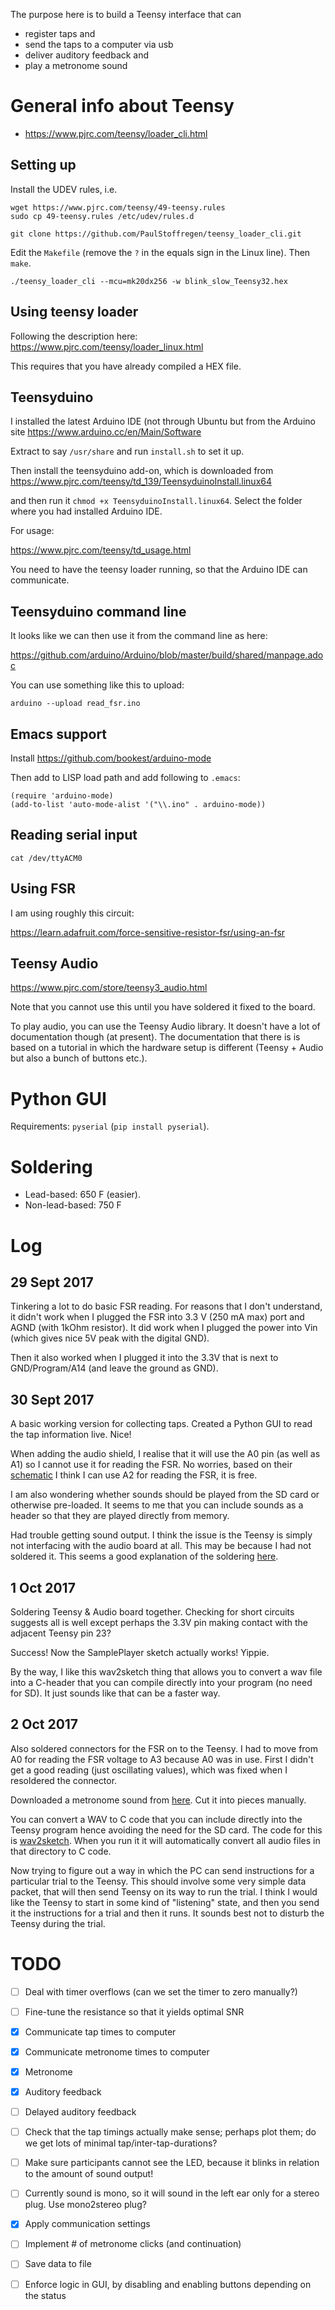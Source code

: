 
The purpose here is to build a Teensy interface that can 
- register taps and
- send the taps to a computer via usb
- deliver auditory feedback and
- play a metronome sound



# General info about Teensy

* https://www.pjrc.com/teensy/loader_cli.html


## Setting up

Install the UDEV rules, i.e.

```
wget https://www.pjrc.com/teensy/49-teensy.rules
sudo cp 49-teensy.rules /etc/udev/rules.d
```


```
git clone https://github.com/PaulStoffregen/teensy_loader_cli.git
```

Edit the `Makefile` (remove the `?` in the equals sign in the Linux line).
Then `make`.

```
./teensy_loader_cli --mcu=mk20dx256 -w blink_slow_Teensy32.hex
```



## Using teensy loader
Following the description here:
https://www.pjrc.com/teensy/loader_linux.html

This requires that you have already compiled a HEX file.




## Teensyduino

I installed the latest Arduino IDE (not through Ubuntu but from the Arduino site https://www.arduino.cc/en/Main/Software

Extract to say `/usr/share` and run `install.sh` to set it up.

Then install the teensyduino add-on, which is downloaded from
https://www.pjrc.com/teensy/td_139/TeensyduinoInstall.linux64

and then run it `chmod +x TeensyduinoInstall.linux64`. Select the folder where you had installed Arduino IDE.


For usage:

https://www.pjrc.com/teensy/td_usage.html

You need to have the teensy loader running, so that the Arduino IDE can communicate.



## Teensyduino command line
It looks like we can then use it from the command line as here:

https://github.com/arduino/Arduino/blob/master/build/shared/manpage.adoc

You can use something like this to upload:
```
arduino --upload read_fsr.ino
```




## Emacs support

Install https://github.com/bookest/arduino-mode

Then add to LISP load path and add following to `.emacs`:
```
(require 'arduino-mode)
(add-to-list 'auto-mode-alist '("\\.ino" . arduino-mode))
```






## Reading serial input

```
cat /dev/ttyACM0
```




## Using FSR
I am using roughly this circuit:

https://learn.adafruit.com/force-sensitive-resistor-fsr/using-an-fsr




## Teensy Audio

https://www.pjrc.com/store/teensy3_audio.html

Note that you cannot use this until you have soldered it fixed to the board.

To play audio, you can use the Teensy Audio library. It doesn't have a lot of documentation though (at present). The documentation that there is is based on a tutorial in which the hardware setup is different (Teensy + Audio but also a bunch of buttons etc.). 



# Python GUI

Requirements: `pyserial` (`pip install pyserial`).




# Soldering

* Lead-based: 650 F (easier).
* Non-lead-based: 750 F





# Log

## 29 Sept 2017
Tinkering a lot to do basic FSR reading. For reasons that I don't understand, it didn't work when I plugged the FSR into 3.3 V (250 mA max) port and AGND (with 1kOhm resistor). It did work when I plugged the power into Vin (which gives nice 5V peak with the digital GND).

Then it also worked when I plugged it into the 3.3V that is next to GND/Program/A14 (and leave the ground as GND).


## 30 Sept 2017
A basic working version for collecting taps. Created a Python GUI to read the tap information live. Nice!

When adding the audio shield, I realise that it will use the A0 pin (as well as A1) so I cannot use it for reading the FSR. No worries, based on their [schematic](https://www.pjrc.com/store/teensy3_audio_pins.png) I think I can use A2 for reading the FSR, it is free.

I am also wondering whether sounds should be played from the SD card or otherwise pre-loaded. It seems to me that you can include sounds as a header so that they are played directly from memory.

Had trouble getting sound output. I think the issue is the Teensy is simply not interfacing with the audio board at all. This may be because I had not soldered it. This seems a good explanation of the soldering [here](https://www.youtube.com/watch?v=37mW1i_oEpA).



## 1 Oct 2017

Soldering Teensy & Audio board together. Checking for short circuits suggests all is well except perhaps the 3.3V pin making contact with the adjacent Teensy pin 23?

Success! Now the SamplePlayer sketch actually works! Yippie.

By the way, I like this wav2sketch thing that allows you to convert a wav file into a C-header that you can compile directly into your program (no need for SD). It just sounds like that can be a faster way.



## 2 Oct 2017

Also soldered connectors for the FSR on to the Teensy. I had to move from A0 for reading the FSR voltage to A3 because A0 was in use. First I didn't get a good reading (just oscillating values), which was fixed when I resoldered the connector.

Downloaded a metronome sound from [here](https://freesound.org/people/digifishmusic/sounds/49115/). Cut it into pieces manually.

You can convert a WAV to C code that you can include directly into the Teensy program hence avoiding the need for the SD card. The code for this is [wav2sketch](https://raw.githubusercontent.com/UECIDE/Teensy3/master/cores/teensy3/files/libraries/Audio/examples/SamplePlayer/wav2sketch/wav2sketch.c). When you run it it will automatically convert all audio files in that directory to C code.

Now trying to figure out a way in which the PC can send instructions for a particular trial to the Teensy. This should involve some very simple data packet, that will then send Teensy on its way to run the trial. I think I would like the Teensy to start in some kind of "listening" state, and then you send it the instructions for a trial and then it runs. It sounds best not to disturb the Teensy during the trial.






# TODO

- [ ] Deal with timer overflows (can we set the timer to zero manually?)
- [ ] Fine-tune the resistance so that it yields optimal SNR
- [x] Communicate tap times to computer
- [x] Communicate metronome times to computer
- [x] Metronome
- [x] Auditory feedback
- [ ] Delayed auditory feedback
- [ ] Check that the tap timings actually make sense; perhaps plot them; do we get lots of minimal tap/inter-tap-durations?
- [ ] Make sure participants cannot see the LED, because it blinks in relation to the amount of sound output!
- [ ] Currently sound is mono, so it will sound in the left ear only for a stereo plug. Use mono2stereo plug?
- [x] Apply communication settings
- [ ] Implement # of metronome clicks (and continuation)
- [ ] Save data to file
- [ ] Enforce logic in GUI, by disabling and enabling buttons depending on the status


